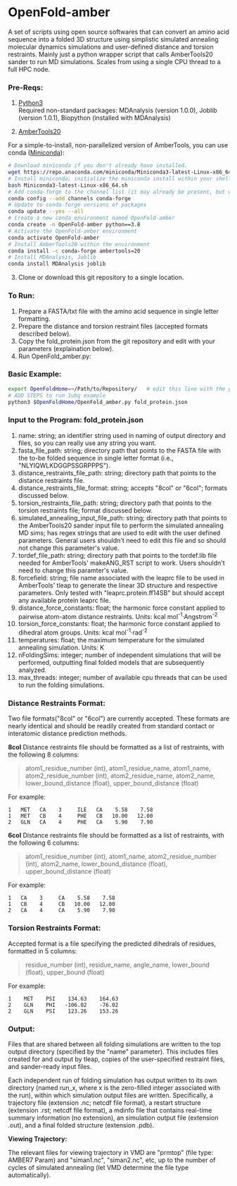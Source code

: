 # OpenFold-amber

A set of scripts using open source softwares that can convert an amino acid sequence into a folded 3D structure using simplistic simulated annealing molecular dynamics simulations and user-defined distance and torsion restraints. Mainly just a python wrapper script that calls AmberTools20 sander to run MD simulations. Scales from using a single CPU thread to a full HPC node. 

### Pre-Reqs:
1. [Python3](https://www.python.org) <br/>
Required non-standard packages: MDAnalysis (version 1.0.0), Joblib (version 1.0.1), Biopython (installed with MDAnalysis)

2. [AmberTools20](http://ambermd.org/GetAmber.php) <br/>

For a simple-to-install, non-parallelized version of AmberTools, you can use conda ([Miniconda](https://docs.conda.io/en/latest/miniconda.html)):
```bash
# Download miniconda if you don't already have installed.
wget https://repo.anaconda.com/miniconda/Miniconda3-latest-Linux-x86_64.sh
# Install miniconda; initialize the miniconda install within your shell during installation
bash Miniconda3-latest-Linux-x86_64.sh
# Add conda-forge to the channel list (it may already be present, but worth checking). 
conda config --add channels conda-forge
# Update to conda-forge versions of packages
conda update --yes --all
# Create a new conda environment named OpenFold-amber
conda create -n OpenFold-amber python==3.8
# Activate the OpenFold-amber environment
conda activate OpenFold-amber
# Install AmberTools20 within the environment
conda install -c conda-forge ambertools=20
# Install MDAnalysis, Joblib 
conda install MDAnalysis joblib
```

3. Clone or download this git repository to a single location. 

### To Run:
1. Prepare a FASTA/txt file with the amino acid sequence in single letter formatting. 
2. Prepare the distance and torsion restraint files (accepted formats described below).
3. Copy the fold_protein.json from the git repository and edit with your parameters (explaination below).
4. Run OpenFold_amber.py:

### Basic Example:

```bash
export OpenFoldHome=~/Path/to/Repository/	# edit this line with the global location for this cloned git repository
# ADD STEPS to run 1ubq example
python3 $OpenFoldHome/OpenFold_amber.py fold_protein.json
```

### Input to the Program: fold_protein.json 
1. name: string; an identifier string used in naming of output directory and files, so you can really use any string you want. 
2. fasta_file_path: string; directory path that points to the FASTA file with the to-be folded sequence in single letter format (i.e., "NLYIQWLKDGGPSSGRPPPS").
3. distance_restraints_file_path: string; directory path that points to the distance restraints file.
3. distance_restraints_file_format: string; accepts "8col" or "6col"; formats discussed below.
4. torsion_restraints_file_path: string; directory path that points to the torsion restraints file; format discussed below.
6. simulated_annealing_input_file_path: string; directory path that points to the AmberTools20 sander input file to perform the simulated annealing MD sims; has regex strings that are used to edit with the user defined parameters. General users shouldn't need to edit this file and so should not change this parameter's value. 
7. tordef_file_path: string; directory path that points to the tordef.lib file needed for AmberTools' makeANG_RST script to work. Users shouldn't need to change this paramter's value. 
8. forcefield: string; file name associated with the leaprc file to be used in AmberTools' tleap to generate the linear 3D structure and respective parameters. Only tested with "leaprc.protein.ff14SB" but should accept any available protein leaprc file.
9. distance_force_constants: float; the harmonic force constant applied to pairwise atom-atom distance restraints. Units: kcal mol<sup>-1</sup>·Angstrom<sup>-2</sup>
10. torsion_force_constants: float; the harmonic force constant applied to dihedral atom groups. Units: kcal mol<sup>-1</sup>·rad<sup>-2</sup>
11. temperatures: float; the maximum temperature for the simulated annealing simulation. Units: K
12. nFoldingSims: integer; number of independent simulations that will be performed, outputting final folded models that are subsequently analyzed. 
13. max_threads: integer; number of available cpu threads that can be used to run the folding simulations.<br>

### Distance Restraints Format: ###
Two file formats("8col" or "6col") are currently accepted. These formats are nearly identical and should be readily created from standard contact or interatomic distance prediction methods.

**8col** 
Distance restraints file should be formatted as a list of restraints, with the following 8 columns:

>atom1_residue_number (int), atom1_residue_name, atom1_name, atom2_residue_number (int), atom2_residue_name, atom2_name, lower_bound_distance (float), upper_bound_distance (float)

For example:
```
1   MET   CA    3     ILE   CA    5.58    7.58
1   MET   CB    4     PHE   CB   10.00   12.00
2   GLN   CA    4     PHE   CA    5.90    7.90
```

**6col** 
Distance restraints file should be formatted as a list of restraints, with the following 6 columns:

>atom1_residue_number (int), atom1_name, atom2_residue_number (int), atom2_name, lower_bound_distance (float), upper_bound_distance (float)

For example:
```
1   CA    3     CA    5.58    7.58
1   CB    4     CB   10.00   12.00
2   CA    4     CA    5.90    7.90
```

### Torsion Restraints Format: ###

Accepted format is a file specifying the predicted dihedrals of residues, formatted in 5 columns:

>residue_number (int), residue_name, angle_name, lower_bound (float), upper_bound (float)

For example:
```
1    MET    PSI    134.63    164.63
2    GLN    PHI   -106.02    -76.02
2    GLN    PSI    123.26    153.26
```


### Output: ### 
Files that are shared between all folding simulations are written to the top output directory (specified by the "name" parameter). This includes files created for and output by tleap, copies of the user-specified restraint files, and sander-ready input files.

Each independent run of folding simulation has output written to its own directory (named run_x, where x is the zero-filled integer associated with the run), within which simulation output files are written. Specifically, a trajectory file (extension .nc; netcdf file format), a restart structure (extension .rst; netcdf file format), a mdinfo file that contains real-time summary information (no extension), an simulation output file (extension .out), and a final folded structure (extension .pdb). 


**Viewing Trajectory:**

The relevant files for viewing trajectory in VMD are "prmtop" (file type: AMBER7 Param) and "siman1.nc", "siman2.nc", etc, up to the number of cycles of simulated annealing (let VMD determine the file type automatically).


